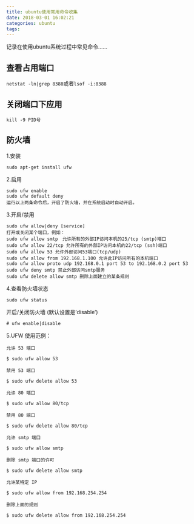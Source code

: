 ```yaml
---
title: ubuntu使用常用命令收集
date: 2018-03-01 16:02:21
categories: ubuntu
tags:
---
```


记录在使用ubuntu系统过程中常见命令……

## 查看占用端口

`netstat -ln|grep 8388`或者`lsof -i:8388`

## 关闭端口下应用

`kill -9 PID号`


## 防火墙

1.安装

`sudo apt-get install ufw` 

2.启用

    sudo ufw enable
    sudo ufw default deny
    运行以上两条命令后，开启了防火墙，并在系统启动时自动开启。

3.开启/禁用

    sudo ufw allow|deny [service]
    打开或关闭某个端口，例如：
    sudo ufw allow smtp　允许所有的外部IP访问本机的25/tcp (smtp)端口
    sudo ufw allow 22/tcp 允许所有的外部IP访问本机的22/tcp (ssh)端口
    sudo ufw allow 53 允许外部访问53端口(tcp/udp)
    sudo ufw allow from 192.168.1.100 允许此IP访问所有的本机端口
    sudo ufw allow proto udp 192.168.0.1 port 53 to 192.168.0.2 port 53
    sudo ufw deny smtp 禁止外部访问smtp服务
    sudo ufw delete allow smtp 删除上面建立的某条规则
    
4.查看防火墙状态

`sudo ufw status`    

开启/关闭防火墙 (默认设置是’disable’)

`# ufw enable|disable`

5.UFW 使用范例：

    允许 53 端口
    
    $ sudo ufw allow 53
    
    禁用 53 端口
    
    $ sudo ufw delete allow 53
    
    允许 80 端口
    
    $ sudo ufw allow 80/tcp
    
    禁用 80 端口
    
    $ sudo ufw delete allow 80/tcp
    
    允许 smtp 端口
    
    $ sudo ufw allow smtp
    
    删除 smtp 端口的许可
    
    $ sudo ufw delete allow smtp
    
    允许某特定 IP
    
    $ sudo ufw allow from 192.168.254.254
    
    删除上面的规则
    
    $ sudo ufw delete allow from 192.168.254.254